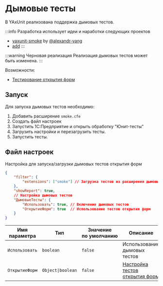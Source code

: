 # Дымовые тесты

В YAxUnit реализована поддержка дымовых тестов.

:::info Разработка использует идеи и наработки следующих проектов
* [yaxunit-smoke](https://github.com/alexandr-yang/yaxunit-smoke) by [@alexandr-yang](https://github.com/alexandr-yang)
* [add](https://github.com/vanessa-opensource/add/tree)
:::

:::warning Черновая реализация
Реализация дымовых тестов может быть изменена.
:::

Возможности:

* [Тестирование открытия форм](opening-forms.md)

## Запуск

Для запуска дымовых тестов необходимо:

1. Добавить расширение `smoke.cfe`
2. Создать файл настроек
3. Запустить 1С:Предприятие и открыть обработку "Юнит-тесты"
4. Загрузить настройки и перезагрузить тесты.
5. Запустить тесты.

## Файл настроек

Настройка для запуска/загрузки дымовых тестов открытия форм

```json title="Дымовые тесты.json"
{
    "filter": {
        "extensions": ["smoke"] // Загрузка тестов из расширения дымовых тестов
    },
    "showReport": true,
    // Настройка дымовых тестов
    "ДымовыеТесты": {
        "Использовать": true, // Включение дымовых тестов
        "ОткрытиеФорм": true  // Использование тестов открытия форм
    }
}
```

| Имя параметра  | Тип               | Значение по умолчанию | Описание                                                          |
|----------------|-------------------|-----------------------|-------------------------------------------------------------------|
| `Использовать` | `boolean`         | `false`               | Использование дымовых тестов                                      |
| `ОткрытиеФорм` | `Object\|boolean` | `false`               | [Настройка тестов открытия форм](opening-forms.md#настройки) |

